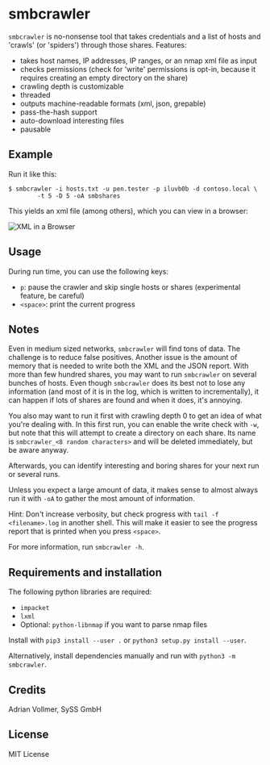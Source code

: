 smbcrawler
==========

`smbcrawler` is no-nonsense tool that takes credentials and a list of hosts
and 'crawls' (or 'spiders') through those shares. Features:

* takes host names, IP addresses, IP ranges, or an nmap xml file as input
* checks permissions (check for 'write' permissions is opt-in, because it
  requires creating an empty directory on the share)
* crawling depth is customizable
* threaded
* outputs machine-readable formats (xml, json, grepable)
* pass-the-hash support
* auto-download interesting files
* pausable


Example
-------

Run it like this:

```
$ smbcrawler -i hosts.txt -u pen.tester -p iluvb0b -d contoso.local \
        -t 5 -D 5 -oA smbshares
```

This yields an xml file (among others), which you can view in a browser:

![XML in a Browser](https://github.com/SySS-Research/smbcrawler/blob/main/img/xml-browser.png)


Usage
-----

During run time, you can use the following keys:

* `p`: pause the crawler and skip single hosts or shares (experimental
  feature, be careful)
* `<space>`: print the current progress


Notes
-----

Even in medium sized networks, `smbcrawler` will find tons of data. The
challenge is to reduce false positives. Another issue is the amount of
memory that is needed to write both the XML and the JSON report. With more
than few hundred shares, you may want to run `smbcrawler` on several bunches of
hosts. Even though `smbcrawler` does its best not to lose any information (and most
of it is in the log, which is written to incrementally), it can happen if
lots of shares are found and when it does, it's annoying.

You also may want to run it first with crawling depth 0 to get an idea of
what you're dealing with. In this first run, you can enable the write check
with `-w`, but note that this will attempt to create a directory on each share.
Its name is `smbcrawler_<8 random characters>` and will be deleted
immediately, but be aware anyway.

Afterwards, you can identify interesting and boring shares for your next run
or several runs.

Unless you expect a large amount of data, it makes sense to almost always
run it with `-oA` to gather the most amount of information.

Hint: Don't increase verbosity, but check progress with `tail -f
<filename>.log` in another shell. This will make it easier to see the
progress report that is printed when you press `<space>`.

For more information, run `smbcrawler -h`.


Requirements and installation
-----------------------------

The following python libraries are required:

* `impacket`
* `lxml`
* Optional: `python-libnmap` if you want to parse nmap files

Install with `pip3 install --user .` or `python3 setup.py install --user`.

Alternatively, install dependencies manually and run with `python3 -m smbcrawler`.


Credits
-------

Adrian Vollmer, SySS GmbH


License
-------

MIT License
